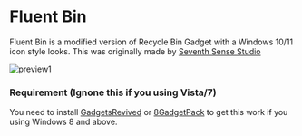 # Fluent Bin

Fluent Bin is a modified version of Recycle Bin Gadget with a Windows 10/11 icon style looks.
This was originally made by [Seventh Sense Studio](http://win7gadgets.com/pc-system/recycle_bin.html)

![preview1](https://github.com/Alephzero17/Recycle-Bin-Fluent/blob/main/preview/preview1.png)

### Requirement (Ignone this if you using Vista/7)
You need to install [GadgetsRevived](https://gadgetsrevived.com/) or [8GadgetPack](https://8gadgetpack.net/) to get this work if you using Windows 8 and above.
